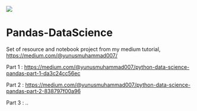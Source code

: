 ![](https://miro.medium.com/max/700/1*6at4P6N54eEm4gnI9x4kuQ.png)

# Pandas-DataScience
Set of resource and notebook project from my medium tutorial, https://medium.com/@yunusmuhammad007/

Part 1 : https://medium.com/@yunusmuhammad007/python-data-science-pandas-part-1-da3c24cc56ec

Part 2 : https://medium.com/@yunusmuhammad007/python-data-science-pandas-part-2-838797f00a96 

Part 3 : ..
